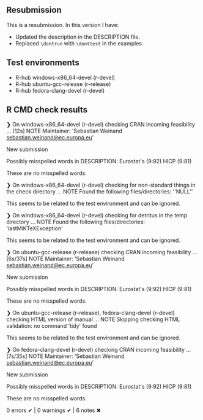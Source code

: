 ## Resubmission
This is a resubmission. In this version I have:

* Updated the description in the DESCRIPTION file.
* Replaced `\dontrun` with `\donttest` in the examples.

## Test environments
- R-hub windows-x86_64-devel (r-devel)
- R-hub ubuntu-gcc-release (r-release)
- R-hub fedora-clang-devel (r-devel)

## R CMD check results
❯ On windows-x86_64-devel (r-devel)
  checking CRAN incoming feasibility ... [12s] NOTE
  Maintainer: 'Sebastian Weinand <sebastian.weinand@ec.europa.eu>'
  
  New submission
  
  Possibly misspelled words in DESCRIPTION:
    Eurostat's (9:92)
    HICP (9:81)

These are no misspelled words.

❯ On windows-x86_64-devel (r-devel)
  checking for non-standard things in the check directory ... NOTE
  Found the following files/directories:
    ''NULL''

This seems to be related to the test environment and can be ignored.

❯ On windows-x86_64-devel (r-devel)
  checking for detritus in the temp directory ... NOTE
  Found the following files/directories:
    'lastMiKTeXException'

This seems to be related to the test environment and can be ignored.

❯ On ubuntu-gcc-release (r-release)
  checking CRAN incoming feasibility ... [6s/37s] NOTE
  Maintainer: ‘Sebastian Weinand <sebastian.weinand@ec.europa.eu>’
  
  New submission
  
  Possibly misspelled words in DESCRIPTION:
    Eurostat's (9:92)
    HICP (9:81)

These are no misspelled words.

❯ On ubuntu-gcc-release (r-release), fedora-clang-devel (r-devel)
  checking HTML version of manual ... NOTE
  Skipping checking HTML validation: no command 'tidy' found

This seems to be related to the test environment and can be ignored.

❯ On fedora-clang-devel (r-devel)
  checking CRAN incoming feasibility ... [7s/35s] NOTE
  Maintainer: ‘Sebastian Weinand <sebastian.weinand@ec.europa.eu>’
  
  New submission
  
  Possibly misspelled words in DESCRIPTION:
    Eurostat's (9:92)
    HICP (9:81)

These are no misspelled words.

0 errors ✔ | 0 warnings ✔ | 6 notes ✖
